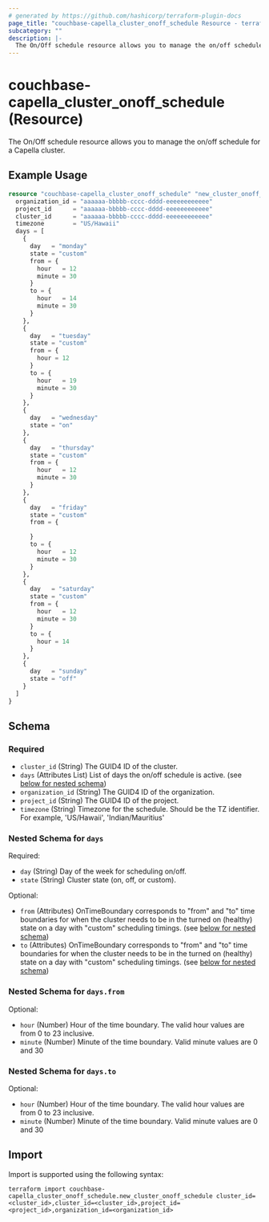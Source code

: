```yaml
---
# generated by https://github.com/hashicorp/terraform-plugin-docs
page_title: "couchbase-capella_cluster_onoff_schedule Resource - terraform-provider-couchbase-capella"
subcategory: ""
description: |-
  The On/Off schedule resource allows you to manage the on/off schedule for a Capella cluster.
---
```


# couchbase-capella_cluster_onoff_schedule (Resource)

The On/Off schedule resource allows you to manage the on/off schedule for a Capella cluster.

## Example Usage

```terraform
resource "couchbase-capella_cluster_onoff_schedule" "new_cluster_onoff_schedule" {
  organization_id = "aaaaaa-bbbbb-cccc-dddd-eeeeeeeeeeee"
  project_id      = "aaaaaa-bbbbb-cccc-dddd-eeeeeeeeeeee"
  cluster_id      = "aaaaaa-bbbbb-cccc-dddd-eeeeeeeeeeee"
  timezone        = "US/Hawaii"
  days = [
    {
      day   = "monday"
      state = "custom"
      from = {
        hour   = 12
        minute = 30
      }
      to = {
        hour   = 14
        minute = 30
      }
    },
    {
      day   = "tuesday"
      state = "custom"
      from = {
        hour = 12
      }
      to = {
        hour   = 19
        minute = 30
      }
    },
    {
      day   = "wednesday"
      state = "on"
    },
    {
      day   = "thursday"
      state = "custom"
      from = {
        hour   = 12
        minute = 30
      }
    },
    {
      day   = "friday"
      state = "custom"
      from = {

      }
      to = {
        hour   = 12
        minute = 30
      }
    },
    {
      day   = "saturday"
      state = "custom"
      from = {
        hour   = 12
        minute = 30
      }
      to = {
        hour = 14
      }
    },
    {
      day   = "sunday"
      state = "off"
    }
  ]
}
```

<!-- schema generated by tfplugindocs -->
## Schema

### Required

- `cluster_id` (String) The GUID4 ID of the cluster.
- `days` (Attributes List) List of days the on/off schedule is active. (see [below for nested schema](#nestedatt--days))
- `organization_id` (String) The GUID4 ID of the organization.
- `project_id` (String) The GUID4 ID of the project.
- `timezone` (String) Timezone for the schedule. Should be the TZ identifier. For example, 'US/Hawaii', 'Indian/Mauritius'

<a id="nestedatt--days"></a>
### Nested Schema for `days`

Required:

- `day` (String) Day of the week for scheduling on/off.
- `state` (String) Cluster state (on, off, or custom).

Optional:

- `from` (Attributes) OnTimeBoundary corresponds to "from" and "to" time boundaries for when the cluster needs to be in the turned on (healthy) state on a day with "custom" scheduling timings. (see [below for nested schema](#nestedatt--days--from))
- `to` (Attributes) OnTimeBoundary corresponds to "from" and "to" time boundaries for when the cluster needs to be in the turned on (healthy) state on a day with "custom" scheduling timings. (see [below for nested schema](#nestedatt--days--to))

<a id="nestedatt--days--from"></a>
### Nested Schema for `days.from`

Optional:

- `hour` (Number) Hour of the time boundary. The valid hour values are from 0 to 23 inclusive.
- `minute` (Number) Minute of the time boundary. Valid minute values are 0 and 30


<a id="nestedatt--days--to"></a>
### Nested Schema for `days.to`

Optional:

- `hour` (Number) Hour of the time boundary. The valid hour values are from 0 to 23 inclusive.
- `minute` (Number) Minute of the time boundary. Valid minute values are 0 and 30

## Import

Import is supported using the following syntax:

```shell
terraform import couchbase-capella_cluster_onoff_schedule.new_cluster_onoff_schedule cluster_id=<cluster_id>,cluster_id=<cluster_id>,project_id=<project_id>,organization_id=<organization_id>
```
